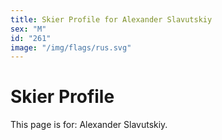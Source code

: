 ```yaml
---
title: Skier Profile for Alexander Slavutskiy
sex: "M"
id: "261"
image: "/img/flags/rus.svg" 
---
```


# Skier Profile

This page is for: Alexander Slavutskiy.
    